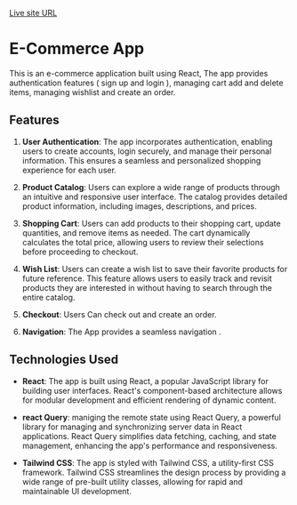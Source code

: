 
[Live site URL](https://exclusive-online-store.netlify.app/)


# E-Commerce App
This is an e-commerce application built using React, The app provides authentication features ( sign up and login ), managing cart add and delete items, managing wishlist and create an order.

## Features

1. **User Authentication**: The app incorporates authentication, enabling users to create accounts, login securely, and manage their personal information. This ensures a seamless and personalized shopping experience for each user.

2. **Product Catalog**: Users can explore a wide range of products through an intuitive and responsive user interface. The catalog provides detailed product information, including images, descriptions, and prices.

3. **Shopping Cart**: Users can add products to their shopping cart, update quantities, and remove items as needed. The cart dynamically calculates the total price, allowing users to review their selections before proceeding to checkout.

4. **Wish List**: Users can create a wish list to save their favorite products for future reference. This feature allows users to easily track and revisit products they are interested in without having to search through the entire catalog.

5. **Checkout**: Users Can check out and create an order. 

5. **Navigation**: The App provides a seamless navigation .

## Technologies Used

- **React**: The app is built using React, a popular JavaScript library for building user interfaces. React's component-based architecture allows for modular development and efficient rendering of dynamic content.

- **react Query**: maniging the remote state using React Query, a powerful library for managing and synchronizing server data in React applications. React Query simplifies data fetching, caching, and state management, enhancing the app's performance and responsiveness.

- **Tailwind CSS**: The app is styled with Tailwind CSS, a utility-first CSS framework. Tailwind CSS streamlines the design process by providing a wide range of pre-built utility classes, allowing for rapid and maintainable UI development.


